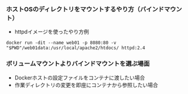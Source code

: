 ### ホストOSのディレクトリをマウントするやり方（バインドマウント）
- httpdイメージを使ったやり方例


```
docker run -dit --name web01 -p 8080:80 -v "$PWD"/web01data:/usr/local/apache2/htdocs/ httpd:2.4
```

### ボリュームマウントよりバインドマウントを選ぶ場面
- Dockerホストの設定ファイルをコンテナに渡したい場合
- 作業ディレクトリの変更を即座にコンテナから参照したい場合